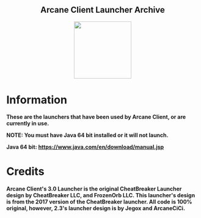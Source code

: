 <h2 align="center">Arcane Client Launcher Archive</h2>

<p align="center">
    <img src="https://i.imgur.com/e4Au1VM.png" width="150" height="150"/>
</p>

# Information

**These are the launchers that have been used by Arcane Client, or are currently in use.**

**NOTE: You must have Java 64 bit installed or it will not launch.**

**Java 64 bit: https://www.java.com/en/download/manual.jsp**

# Credits

<h4>Arcane Client's 3.0 Launcher is the original CheatBreaker Launcher design by CheatBreaker LLC, and FrozenOrb LLC. This launcher's design is from the 2017 version of the CheatBreaker launcher. All code is 100% original, however, 2.3's launcher design is by Jegox and ArcaneCiCi.</h4>
